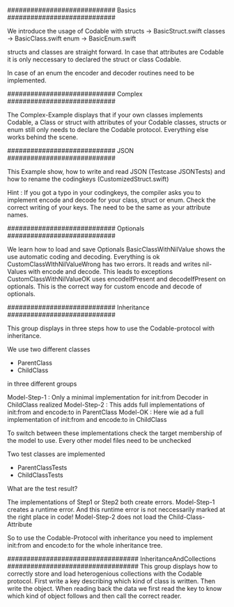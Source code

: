 ############################
Basics
############################

We introduce the usage of Codable with
structs -> BasicStruct.swift
classes -> BasicClass.swift
enum -> BasicEnum.swift

structs and classes are straight forward. In case that attributes are Codable it is only neccessary to declared the
struct or class Codable.

In case of an enum the encoder and decoder routines need to be implemented.

############################
Complex
############################

The Complex-Example displays that if your own classes implements Codable, a Class or struct with attributes of your Codable classes, structs or enum still only needs to declare the Codable protocol. Everything else works behind the scene.

############################
JSON
############################

This Example show, how to write and read JSON (Testcase JSONTests) and how to rename the codingkeys (CustomizedStruct.swift)

Hint : If you got a typo in your codingkeys, the compiler asks you to implement encode and decode for your class, struct or enum. Check the correct writing of your keys. The need to be the same as your attribute names.

############################
Optionals
############################

We learn how to load and save Optionals
BasicClassWithNilValue shows the use automatic coding and decoding. Everything is ok
CustomClassWIthNilValueWrong has two errors. It reads and writes nil-Values with encode and decode. This leads to exceptions
CustomClassWithNilValueOK uses encodeIfPresent and decodeIfPresent on optionals. This is the correct way for custom encode and decode of optionals.


############################
Inheritance
############################

This group displays in three steps how to use the Codable-protocol with inheritance.

We use two different classes

- ParentClass
- ChildClass

in three different groups

Model-Step-1 : Only a minimal implementation for init:from Decoder in ChildClass realized
Model-Step-2 : This adds full implementations of init:from and encode:to in ParentClass
Model-OK : Here wie ad a full implementation of init:from and encode:to in ChildClass

To switch between these implementations check the target membership of the model to use. Every other model files need to be unchecked

Two test classes are implemented

- ParentClassTests
- ChildClassTests

What are the test result?

The implementations of Step1 or Step2 both create errors.
Model-Step-1 creates a runtime error. And this runtime error is not neccessarily marked at the right place in code!
Model-Step-2 does not load the Child-Class-Attribute

So to use the Codable-Protocol with inheritance you need to implement init:from and encode:to for the whole inheritance tree.


##################################
InheritanceAndCollections
##################################
This group displays how to correctly store and load heterogenious collections with the Codable protocol.
First write a key describing which kind of class is written. Then write the object.
When reading back the data we first read the key to know which kind of object follows and then call the correct reader.
